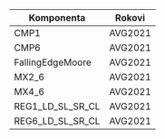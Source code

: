 | Komponenta       | Rokovi                                    |
| ---------------- | ----------------------------------------- |
| CMP1             | AVG2021                                   |
| CMP6             | AVG2021                                   |
| FallingEdgeMoore | AVG2021                                   |
| MX2_6            | AVG2021                                   |
| MX4_6            | AVG2021                                   |
| REG1_LD_SL_SR_CL | AVG2021                                   |
| REG6_LD_SL_SR_CL | AVG2021                                   |
